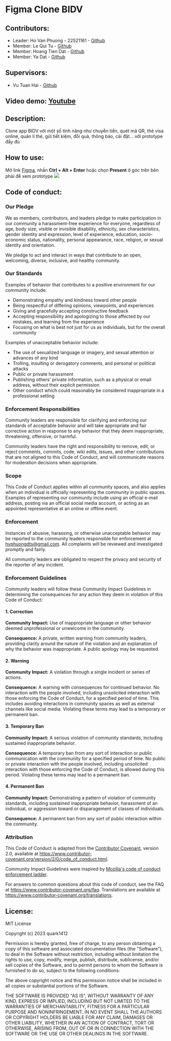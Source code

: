 # Figma Clone BIDV
<h2>Contributors:</h2>
<ul>
  <li>
    Leader: Ho Van Phuong - 22521161 - <a href="https://github.com/quark1412">Github</a>
  </li>
  <li>
    Member: Le Qui Tu - <a href="https://github.com/mrfour4">Github</a>
  </li>
  <li>
    Member: Hoang Tien Dat - <a href="https://github.com/irisus1">Github</a>
  </li>
  <li>
    Member: Ya Dat - <a href="https://github.com/YaDat354">Github</a>
  </li>
</ul>
<p>
  <h2>Supervisors:</h2>
  <ul>
    <li>Vu Tuan Hai - <a href="https://github.com/vutuanhai237">Github</a></li>
  </ul>
  <h2>Video demo: <a href="https://www.youtube.com/watch?v=6Jl4IOFvNzY">Youtube</a></h2>
  <h2>Description:</h2> Clone app BIDV với một số tính năng như chuyển tiền, quét mã QR, thẻ visa online, quản lí thẻ, gửi tiết kiệm, đổi quà, thông báo, cài đặt... với prototype đầy đủ
</p>
<p>
  <h2>How to use:</h2> Mở link <a href="https://www.figma.com/community/file/1316206188762032235">Figma</a>, nhấn <b>Ctrl + Alt + Enter</b> hoặc  chọn <b>Present</b> ở góc trên bên phải để xem prototype
  <img src="https://github.com/quark1412/IT008_O14_TH/assets/40156711/6175989f-5168-47ac-9cfc-503dc1790ad2
">
</p>
<p>
  <h2>Code of conduct:</h2>
  <h3>Our Pledge</h3>
  <p>We as members, contributors, and leaders pledge to make participation in our community a harassment-free experience for everyone, regardless of age, body size, visible or invisible disability, ethnicity, sex characteristics, gender identity and expression, level of experience, education, socio-economic status, nationality, personal appearance, race, religion, or sexual identity and orientation.

  We pledge to act and interact in ways that contribute to an open, welcoming, diverse, inclusive, and healthy community.</p>
  <h3>Our Standards</h3>
  Examples of behavior that contributes to a positive environment for our community include:
  <ul>
    <li>Demonstrating empathy and kindness toward other people</li>
    <li>Being respectful of differing opinions, viewpoints, and experiences</li>
    <li>Giving and gracefully accepting constructive feedback</li>
    <li>Accepting responsibility and apologizing to those affected by our mistakes, and learning from the experience</li>
    <li>Focusing on what is best not just for us as individuals, but for the overall community</li>
  </ul>
  Examples of unacceptable behavior include:
  <ul>
    <li>The use of sexualized language or imagery, and sexual attention or advances of any kind</li>
    <li>Trolling, insulting or derogatory comments, and personal or political attacks</li>
    <li>Public or private harassment</li>
    <li>Publishing others' private information, such as a physical or email address, without their explicit permission</li>
    <li>Other conduct which could reasonably be considered inappropriate in a professional setting</li>
  </ul>
  <h3>Enforcement Responsibilities</h3>
  <p>
    Community leaders are responsible for clarifying and enforcing our standards of acceptable behavior and will take appropriate and fair corrective action in response to any behavior that they deem inappropriate, threatening, offensive, or harmful.

Community leaders have the right and responsibility to remove, edit, or reject comments, commits, code, wiki edits, issues, and other contributions that are not aligned to this Code of Conduct, and will communicate reasons for moderation decisions when appropriate.
  </p>
  <h3>Scope</h3>
  <p>This Code of Conduct applies within all community spaces, and also applies when an individual is officially representing the community in public spaces. Examples of representing our community include using an official e-mail address, posting via an official social media account, or acting as an appointed representative at an online or offline event.</p>
  <h3>Enforcement</h3>
  <p>Instances of abusive, harassing, or otherwise unacceptable behavior may be reported to the community leaders responsible for enforcement at <a href="mailto: hvphuongdts@gmail.com">hvphuongdts@gmail.com</a>. All complaints will be reviewed and investigated promptly and fairly.

All community leaders are obligated to respect the privacy and security of the reporter of any incident.</p>
<h3>Enforcement Guidelines</h3>
<p>Community leaders will follow these Community Impact Guidelines in determining the consequences for any action they deem in violation of this Code of Conduct:</p>
<h4>1. Correction</h4>
  <p>
    <b>Community Impact:</b> Use of inappropriate language or other behavior deemed unprofessional or unwelcome in the community.

  <b>Consequence:</b> A private, written warning from community leaders, providing clarity around the nature of the violation and an explanation of why the behavior was inappropriate. A public apology may be requested.
  </p>
<h4>2. Warning</h4>
  <p>
    <b>Community Impact:</b> A violation through a single incident or series of actions.

<b>Consequence:</b> A warning with consequences for continued behavior. No interaction with the people involved, including unsolicited interaction with those enforcing the Code of Conduct, for a specified period of time. This includes avoiding interactions in community spaces as well as external channels like social media. Violating these terms may lead to a temporary or permanent ban.
  </p>
<h4>3. Temporary Ban</h4>
  <p>
    <b>Community Impact:</b> A serious violation of community standards, including sustained inappropriate behavior.

<b>Consequence:</b> A temporary ban from any sort of interaction or public communication with the community for a specified period of time. No public or private interaction with the people involved, including unsolicited interaction with those enforcing the Code of Conduct, is allowed during this period. Violating these terms may lead to a permanent ban.
  </p>
<h4>4. Permanent Ban</h4>
  <p>
    <b>Community Impact:</b> Demonstrating a pattern of violation of community standards, including sustained inappropriate behavior, harassment of an individual, or aggression toward or disparagement of classes of individuals.

<b>Consequence:</b> A permanent ban from any sort of public interaction within the community.
  </p>
<h3>Attribution</h3>
  <p>
    This Code of Conduct is adapted from the <a href="https://www.contributor-covenant.org/">Contributor Covenant</a>, version 2.0, available at <a href="https://www.contributor-covenant.org/version/2/0/code_of_conduct.html">https://www.contributor-covenant.org/version/2/0/code_of_conduct.html</a>.

Community Impact Guidelines were inspired by <a href="https://github.com/mozilla/diversity">Mozilla's code of conduct enforcement ladder</a>.

For answers to common questions about this code of conduct, see the FAQ at <a href="https://www.contributor-covenant.org/faq">https://www.contributor-covenant.org/faq</a>. Translations are available at <a href="https://www.contributor-covenant.org/translations">https://www.contributor-covenant.org/translations</a>.
  </p>
</p>
<p>
  <h2>License:</h2> 
  <p>
    MIT License

Copyright (c) 2023 quark1412

Permission is hereby granted, free of charge, to any person obtaining a copy
of this software and associated documentation files (the "Software"), to deal
in the Software without restriction, including without limitation the rights
to use, copy, modify, merge, publish, distribute, sublicense, and/or sell
copies of the Software, and to permit persons to whom the Software is
furnished to do so, subject to the following conditions:

The above copyright notice and this permission notice shall be included in all
copies or substantial portions of the Software.

THE SOFTWARE IS PROVIDED "AS IS", WITHOUT WARRANTY OF ANY KIND, EXPRESS OR
IMPLIED, INCLUDING BUT NOT LIMITED TO THE WARRANTIES OF MERCHANTABILITY,
FITNESS FOR A PARTICULAR PURPOSE AND NONINFRINGEMENT. IN NO EVENT SHALL THE
AUTHORS OR COPYRIGHT HOLDERS BE LIABLE FOR ANY CLAIM, DAMAGES OR OTHER
LIABILITY, WHETHER IN AN ACTION OF CONTRACT, TORT OR OTHERWISE, ARISING FROM,
OUT OF OR IN CONNECTION WITH THE SOFTWARE OR THE USE OR OTHER DEALINGS IN THE
SOFTWARE.

  </p>
</p>
